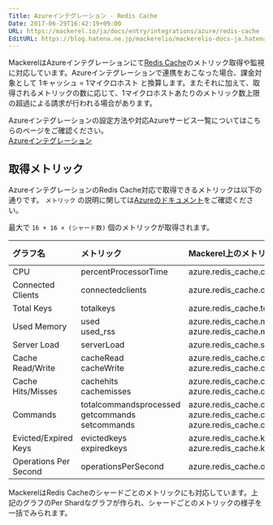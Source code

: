 ```yaml
---
Title: Azureインテグレーション - Redis Cache
Date: 2017-06-29T16:42:19+09:00
URL: https://mackerel.io/ja/docs/entry/integrations/azure/redis-cache
EditURL: https://blog.hatena.ne.jp/mackerelio/mackerelio-docs-ja.hatenablog.mackerel.io/atom/entry/8599973812275094045
---
```


MackerelはAzureインテグレーションにて<a href="https://azure.microsoft.com/ja-jp/services/cache/" target="_blank">Redis Cache</a>のメトリック取得や監視に対応しています。Azureインテグレーションで連携をおこなった場合、課金対象として 1キャッシュ = 1マイクロホスト と換算します。またそれに加えて、取得されるメトリックの数に応じて、1マイクロホストあたりのメトリック数上限の超過による請求が行われる場合があります。

Azureインテグレーションの設定方法や対応Azureサービス一覧についてはこちらのページをご確認ください。<br>
<a href="https://mackerel.io/ja/docs/entry/integrations/azure">Azureインテグレーション</a>

## 取得メトリック
AzureインテグレーションのRedis Cache対応で取得できるメトリックは以下の通りです。 `メトリック` の説明に関しては<a href="https://docs.microsoft.com/ja-jp/azure/redis-cache/cache-how-to-monitor#available-metrics-and-reporting-intervals" target="_blank">Azureのドキュメント</a>をご確認ください。

最大で `16 + 16 × (シャード数)` 個のメトリックが取得されます。

|グラフ名|メトリック|Mackerel上のメトリック名|単位|Aggregation Type|
|:---|:---|:---|:---|:---|
|CPU|percentProcessorTime|azure.redis_cache.cpu.percent|percentage|Maximum|
|Connected Clients|connectedclients|azure.redis_cache.connected_clients.count|integer|Maximum|
|Total Keys|totalkeys|azure.redis_cache.total_keys.count|integer|Maximum|
|Used Memory|used<br>used_rss|azure.redis_cache.memory.used<br>azure.redis_cache.memory.used_rss|bytes|Maximum|
|Server Load|serverLoad|azure.redis_cache.server.load|percentage|Maximum|
|Cache Read/Write|cacheRead<br>cacheWrite|azure.redis_cache.cache_io.read<br>azure.redis_cache.cache_io.write|bytes/sec|Maximum|
|Cache Hits/Misses|cachehits<br>cachemisses|azure.redis_cache.cache.hits<br>azure.redis_cache.cache.misses|integer|Total|
|Commands|totalcommandsprocessed<br>getcommands<br>setcommands|azure.redis_cache.command.processed<br>azure.redis_cache.command.get<br>azure.redis_cache.command.set|integer|Total|
|Evicted/Expired Keys|evictedkeys<br>expiredkeys|azure.redis_cache.keys.evicted<br>azure.redis_cache.keys.expired|integer|Total|
|Operations Per Second|operationsPerSecond|azure.redis_cache.operations.iops|iops|Maximum|

MackerelはRedis Cacheのシャードごとのメトリックにも対応しています。上記のグラフのPer Shardなグラフが作られ、シャードごとのメトリックの様子を一括でみられます。
